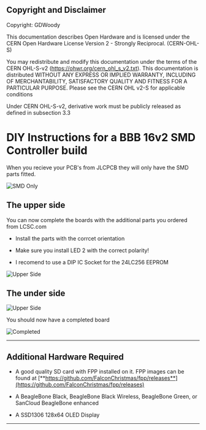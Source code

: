## Copyright and Disclaimer
Copyright: GDWoody

This documentation describes Open Hardware and is licensed under the CERN Open Hardware License Version 2 - Strongly Reciprocal. (CERN-OHL-S)

You may redistribute and modify this documentation under the terms of the CERN OHL-S-v2 (https://ohwr.org/cern_ohl_s_v2.txt). This documentation is distributed WITHOUT ANY EXPRESS OR IMPLIED WARRANTY, INCLUDING OF MERCHANTABILITY, SATISFACTORY QUALITY AND FITNESS FOR A PARTICULAR PURPOSE. Please see the CERN OHL v2-S for applicable conditions

Under CERN OHL-S-v2, derivative work must be publicly released as defined in subsection 3.3

# DIY Instructions for a BBB 16v2 SMD Controller build


When you recieve your PCB's from JLCPCB they will only have the SMD parts fitted.


![SMD Only](https://github.com/GDWoody/Pixel-Controllers/blob/main/image/BBB_16v2_SMD_Parts_Only.png)


## The upper side


You can now complete the boards with the additional parts you ordered from LCSC.com


* Install the parts with the corrcet orientation 

* Make sure you install LED 2 with the correct polarity!

* I recomend to use a DIP IC Socket for the 24LC256 EEPROM


![Upper Side ](https://github.com/GDWoody/Pixel-Controllers/blob/main/image/BBB_16v2_Other_Only.png)


## The under side


![Upper Side](https://github.com/GDWoody/Pixel-Controllers/blob/main/image/BBB_16v2_SMD_Under.png)


You should now have a completed board


![Completed](https://github.com/GDWoody/Pixel-Controllers/blob/main/image/BBB_16v2_Completed.png)


---
 ## Additional Hardware Required

* A good quality SD card with FPP installed on it. FPP images can be found at [**https://github.com/FalconChristmas/fpp/releases**](https://github.com/FalconChristmas/fpp/releases)

* A BeagleBone Black, BeagleBone Black Wireless, BeagleBone Green, or SanCloud BeagleBone enhanced 

* A SSD1306 128x64 OLED Display

---